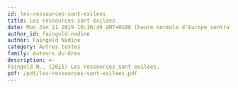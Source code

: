 ```yaml
---
id: les-ressources-sont-exilees
title: Les ressources sont exilées
date: Mon Jan 21 2019 10:16:49 GMT+0100 (heure normale d’Europe centrale)
author_id: faingold-nadine
author: Faingold Nadine
category: Autres textes 
family: Auteurs du Grex
description: >-
Faingold N., (2015) Les ressources sont exilées. 
pdf: /pdf/les-ressources-sont-exilees.pdf
---
```

